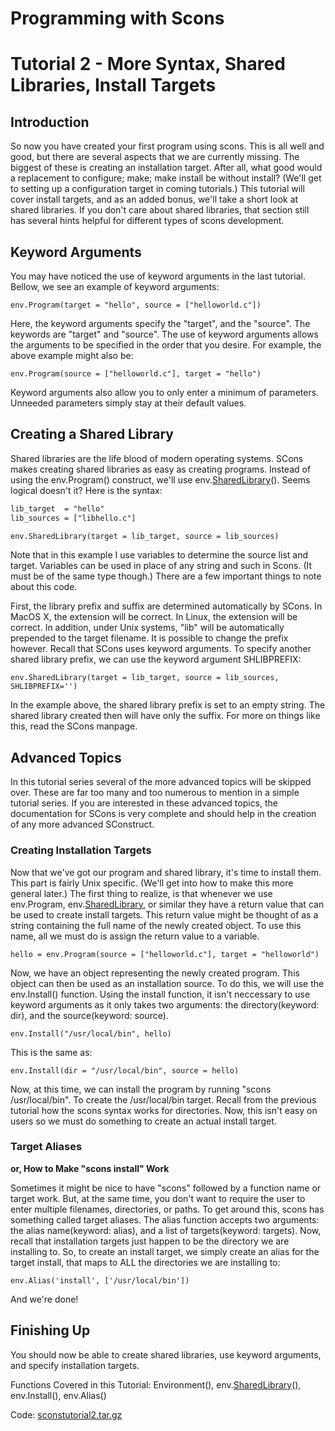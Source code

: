 
# Programming with Scons


# Tutorial 2 - More Syntax, Shared Libraries, Install Targets


## Introduction

So now you have created your first program using scons.  This is all well and good, but there are several aspects that we are currently missing.  The biggest of these is creating an installation target.  After all, what good would a replacement to configure; make; make install be without install? (We'll get to setting up a configuration target in coming tutorials.)  This tutorial will cover install targets, and as an added bonus, we'll take a short look at shared libraries.  If you don't care about shared libraries, that section still has several hints helpful for different types of scons development. 


## Keyword Arguments

You may have noticed the use of keyword arguments in the last tutorial.  Bellow, we see an example of keyword arguments: 

`env.Program(target = "hello", source = ["helloworld.c"])` 

Here, the keyword arguments specify the "target", and the "source".  The keywords are "target" and "source".  The use of keyword arguments allows the arguments to be specified in the order that you desire.  For example, the above example might also be: 

`env.Program(source = ["helloworld.c"], target = "hello")` 

Keyword arguments also allow you to only enter a minimum of parameters.  Unneeded parameters simply stay at their default values. 


## Creating a Shared Library

Shared libraries are the life blood of modern operating systems.  SCons makes creating shared libraries as easy as creating programs.  Instead of using the env.Program() construct, we'll use env.[SharedLibrary](SharedLibrary)().  Seems logical doesn't it? Here is the syntax: 


```txt
lib_target  = "hello"
lib_sources = ["libhello.c"]

env.SharedLibrary(target = lib_target, source = lib_sources)
```
Note that in this example I use variables to determine the source list and target.  Variables can be used in place of any string and such in Scons.  (It must be of the same type though.)  There are a few important things to note about this code. 

First, the library prefix and suffix are determined automatically by SCons. In MacOS X, the extension will be correct.  In Linux, the extension will be correct. In addition, under Unix systems, "lib" will be automatically prepended to the target filename. It is possible to change the prefix however.  Recall that SCons uses keyword arguments.  To specify another shared library prefix, we can use the keyword argument SHLIBPREFIX: 

`env.SharedLibrary(target = lib_target, source = lib_sources, SHLIBPREFIX='')` 

In the example above, the shared library prefix is set to an empty string.  The shared library created then will have only the suffix.  For more on things like this, read the SCons manpage. 


## Advanced Topics

In this tutorial series several of the more advanced topics will be skipped over.  These are far too many and too numerous to mention in a simple tutorial series.  If you are interested in these advanced topics, the documentation for SCons is very complete and should help in the creation of any more advanced SConstruct. 


### Creating Installation Targets

Now that we've got our program and shared library, it's time to install them.  This part is fairly Unix specific.  (We'll get into how to make this more general later.) The first thing to realize, is that whenever we use env.Program, env.[SharedLibrary](SharedLibrary), or similar they have a return value that can be used to create install targets.  This return value might be thought of as a string containing the full name of the newly created object.  To use this name, all we must do is assign the return value to a variable. 

`hello = env.Program(source = ["helloworld.c"], target = "helloworld")` 

Now, we have an object representing the newly created program.  This object can then be used as an installation source.  To do this, we will use the env.Install() function.  Using the install function, it isn't neccessary to use keyword arguments as it only takes two arguments: the directory(keyword: dir), and the source(keyword: source). 

`env.Install("/usr/local/bin", hello)` 

This is the same as: 

`env.Install(dir = "/usr/local/bin", source = hello)` 

Now, at this time, we can install the program by running "scons /usr/local/bin".  To create the /usr/local/bin target.  Recall from the previous tutorial how the scons syntax works for directories.  Now, this isn't easy on users so we must do something to create an actual install target. 


### Target Aliases

**or, How to Make "scons install" Work** 

Sometimes it might be nice to have "scons" followed by a function name or target work.  But, at the same time, you don't want to require the user to enter multiple filenames, directories, or paths.  To get around this, scons has something called target aliases. The alias function accepts two arguments: the alias name(keyword: alias), and a list of targets(keyword: targets).  Now, recall that installation targets just happen to be the directory we are installing to.  So, to create an install target, we simply create an alias for the target install, that maps to ALL the directories we are installing to: 

`env.Alias('install', ['/usr/local/bin'])` 

And we're done! 


## Finishing Up

You should now be able to create shared libraries, use keyword arguments, and specify installation targets. 

Functions Covered in this Tutorial: Environment(), env.[SharedLibrary](SharedLibrary)(), env.Install(), env.Alias() 

Code: [sconstutorial2.tar.gz](https://bitbucket.org/scons/scons/wiki/SconsTutorial2/sconstutorial2.tar.gz) 
